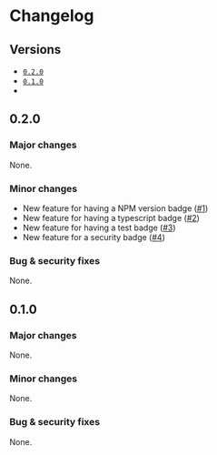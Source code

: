# Changelog

## Versions

- [`0.2.0`](#020)
- [`0.1.0`](#010)
- 
## 0.2.0

### Major changes

None.

### Minor changes


- New feature for having a NPM version badge ([#1](https://github.com/aminnairi/vite-plugin-preact/issues/1))
- New feature for having a typescript badge ([#2](https://github.com/aminnairi/vite-plugin-preact/issues/2))
- New feature for having a test badge ([#3](https://github.com/aminnairi/vite-plugin-preact/issues/3))
- New feature for a security badge ([#4](https://github.com/aminnairi/vite-plugin-preact/issues/4))

### Bug & security fixes

None.

## 0.1.0

### Major changes

None.

### Minor changes

None.

### Bug & security fixes

None.
